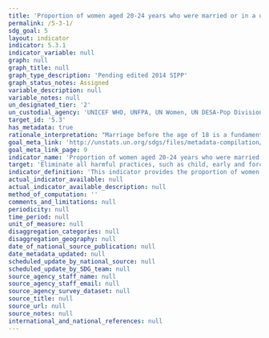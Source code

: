 ```yaml
---
title: 'Proportion of women aged 20-24 years who were married or in a union before age 15 and before age 18'
permalink: /5-3-1/
sdg_goal: 5
layout: indicator
indicator: 5.3.1
indicator_variable: null
graph: null
graph_title: null
graph_type_description: 'Pending edited 2014 SIPP'
graph_status_notes: Assigned
variable_description: null
variable_notes: null
un_designated_tier: '2'
un_custodial_agency: 'UNICEF WHO, UNFPA, UN Women, UN DESA-Pop Division'
target_id: '5.3'
has_metadata: true
rationale_interpretation: "Marriage before the age of 18 is a fundamental violation of human rights. Child marriage often compromises a girl's development by resulting in early pregnancy and social isolation, interrupting her schooling, limiting her opportunities for career and vocational advancement and placing her at increased risk of intimate partner violence. In many cultures, girls reaching puberty are expected to assume gender roles associated with womanhood. These include entering a union and becoming a mother. \nThe issue of child marriage is addressed in a number of international conventions and agreements: The Convention on the Elimination of All Forms of Discrimination against Women (Article 16); Universal Declaration of Human Rights; Convention on Consent to Marriage, Minimum Age for Marriage and Registration of Marriages; African Charter on the Rights and Welfare of the Child; and the Protocol to the African Charter on Human and People's Rights on the Rights of Women in Africa. Although marriage is not mentioned directly in the Convention on the Rights of the Child, child marriage is linked to other rights ' such as the right to freedom of expression, the right to protection from all forms of abuse, and the right to be protected from harmful traditional practices."
goal_meta_link: 'http://unstats.un.org/sdgs/files/metadata-compilation/Metadata-Goal-5.pdf'
goal_meta_link_page: 9
indicator_name: 'Proportion of women aged 20-24 years who were married or in a union before age 15 and before age 18'
target: 'Eliminate all harmful practices, such as child, early and forced marriage and female genital mutilation.'
indicator_definition: 'This indicator provides the proportion of women aged 20 to 24 years who were first married or in union by age 18. It is calculated by dividing the number of women aged 20-24 who were first married or in union by age 18 by the total number of women aged 20-24 in the population.'
actual_indicator_available: null
actual_indicator_available_description: null
method_of_computation: ''
comments_and_limitations: null
periodicity: null
time_period: null
unit_of_measure: null
disaggregation_categories: null
disaggregation_geography: null
date_of_national_source_publication: null
date_metadata_updated: null
scheduled_update_by_national_source: null
scheduled_update_by_SDG_team: null
source_agency_staff_name: null
source_agency_staff_email: null
source_agency_survey_dataset: null
source_title: null
source_url: null
source_notes: null
international_and_national_references: null
---
```

